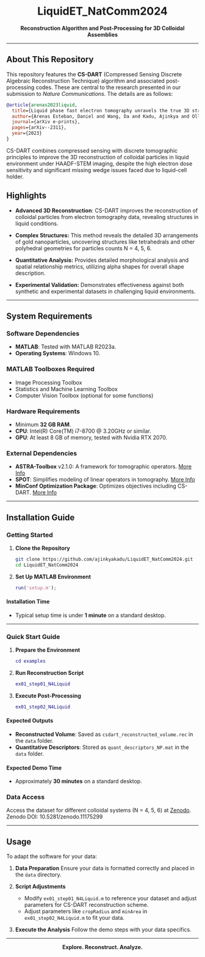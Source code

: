 <h1 align="center">LiquidET_NatComm2024</h1>
<p align="center">
  <b>Reconstruction Algorithm and Post-Processing for 3D Colloidal Assemblies</b>
</p>

---

## About This Repository

This repository features the **CS-DART** (Compressed Sensing Discrete Algebraic Reconstruction Technique) algorithm and associated post-processing codes. These are central to the research presented in our submission to *Nature Communications*. The details are as follows:

```bibtex
@article{arenas2023liquid,
  title={Liquid phase fast electron tomography unravels the true 3D structure of colloidal assemblies},
  author={Arenas Esteban, Daniel and Wang, Da and Kadu, Ajinkya and Olluyn, Noa and S{\'a}nchez Iglesias, Ana and Gomez Perez, Alejandro and Gonzalez Casablanca, Jesus and Nicolopoulos, Stavros and Liz-Marz{\'a}n, Luis M and Bals, Sara},
  journal={arXiv e-prints},
  pages={arXiv--2311},
  year={2023}
}
```
CS-DART combines compressed sensing with discrete tomographic principles to improve the 3D reconstruction of colloidal particles in liquid environment under HAADF-STEM imaging, despite the high electron dose sensitivity and significant missing wedge issues faced due to liquid-cell holder.

## Highlights

- **Advanced 3D Reconstruction**: CS-DART improves the reconstruction of colloidal particles from electron tomography data, revealing structures in liquid conditions.
  
- **Complex Structures:** This method reveals the detailed 3D arrangements of gold nanoparticles, uncovering structures like tetrahedrals and other polyhedral geometries for particles counts N = 4, 5, 6.

- **Quantitative Analysis:** Provides detailed morphological analysis and spatial relationship metrics, utilizing alpha shapes for overall shape description.

- **Experimental Validation:** Demonstrates effectiveness against both synthetic and experimental datasets in challenging liquid environments.

---

## System Requirements

### Software Dependencies

- **MATLAB**: Tested with MATLAB R2023a.
- **Operating Systems**: Windows 10.

### MATLAB Toolboxes Required

- Image Processing Toolbox
- Statistics and Machine Learning Toolbox
- Computer Vision Toolbox (optional for some functions)

### Hardware Requirements

- Minimum **32 GB RAM**.
- **CPU**: Intel(R) Core(TM) i7-8700 @ 3.20GHz or similar.
- **GPU**: At least 8 GB of memory, tested with Nvidia RTX 2070.

### External Dependencies

- **ASTRA-Toolbox** v2.1.0: A framework for tomographic operators. [More Info](https://astra-toolbox.com/)
- **SPOT**: Simplifies modeling of linear operators in tomography. [More Info](https://www.cs.ubc.ca/labs/scl/spot/index.html)
- **MinConf Optimization Package**: Optimizes objectives including CS-DART. [More Info](https://www.cs.ubc.ca/~schmidtm/Software/minConf.html)

---

## Installation Guide

### Getting Started

1. **Clone the Repository**
   ```bash
   git clone https://github.com/ajinkyakadu/LiquidET_NatComm2024.git
   cd LiquidET_NatComm2024
   ```

2. **Set Up MATLAB Environment**
   ```matlab
   run('setup.m');
   ```

#### Installation Time

- Typical setup time is under **1 minute** on a standard desktop.


---

### Quick Start Guide

1. **Prepare the Environment**
   ```matlab
   cd examples
   ```

2. **Run Reconstruction Script**
   ```matlab
   ex01_step01_N4Liquid
   ```

3. **Execute Post-Processing**
   ```matlab
   ex01_step02_N4Liquid
   ```

#### Expected Outputs

- **Reconstructed Volume**: Saved as `csdart_reconstructed_volume.rec` in the `data` folder.
- **Quantitative Descriptors**: Stored as `quant_descriptors_NP.mat` in the `data` folder.

#### Expected Demo Time

- Approximately **30 minutes** on a standard desktop.

### Data Access

Access the dataset for different colloidal systems (N = 4, 5, 6) at [Zenodo](https://zenodo.org/records/11175299). Zenodo DOI: 10.5281/zenodo.11175299

---

## Usage

To adapt the software for your data:

1. **Data Preparation**
   Ensure your data is formatted correctly and placed in the `data` directory.

2. **Script Adjustments**
   - Modify `ex01_step01_N4Liquid.m` to reference your dataset and adjust parameters for CS-DART reconstruction scheme.
   - Adjust parameters like `cropRadius` and `minArea` in `ex01_step02_N4Liquid.m` to fit your data.

3. **Execute the Analysis**
   Follow the demo steps with your data specifics.

---

<div align="center">
  <b>Explore. Reconstruct. Analyze.</b>
</div>

